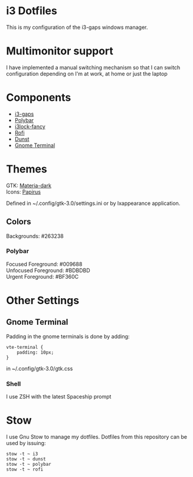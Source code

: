 # i3 Dotfiles
This is my configuration of the i3-gaps windows manager.

# Multimonitor support
I have implemented a manual switching mechanism so that I can switch configuration depending on I'm at work, at home or just the laptop

# Components
* [i3-gaps](https://github.com/Airblader/i3)
* [Polybar](https://github.com/jaagr/polybar)
* [i3lock-fancy](https://github.com/guimeira/i3lock-fancy-multimonitor)
* [Rofi](https://github.com/DaveDavenport/rofi)
* [Dunst](https://github.com/dunst-project/dunst) 
* [Gnome Terminal](https://github.com/GNOME/gnome-terminal)

# Themes
GTK: [Materia-dark](https://github.com/nana-4/materia-theme)  
Icons: [Papirus](https://github.com/PapirusDevelopmentTeam/papirus-icon-theme)  

Defined in ~/.config/gtk-3.0/settings.ini or by lxappearance application.

## Colors
Backgrounds: #263238

### Polybar
Focused Foreground: #009688  
Unfocused Foreground: #BDBDBD  
Urgent Foreground: #BF360C	

# Other Settings
## Gnome Terminal
Padding in the gnome terminals is done by adding:
~~~
vte-terminal {
    padding: 10px;
}
~~~
in ~/.config/gtk-3.0/gtk.css

### Shell
I use ZSH with the latest Spaceship prompt

# Stow
I use Gnu Stow to manage my dotfiles. Dotfiles from this repository can be used by issuing:
~~~
stow -t ~ i3  
stow -t ~ dunst  
stow -t ~ polybar  
stow -t ~ rofi  
~~~

